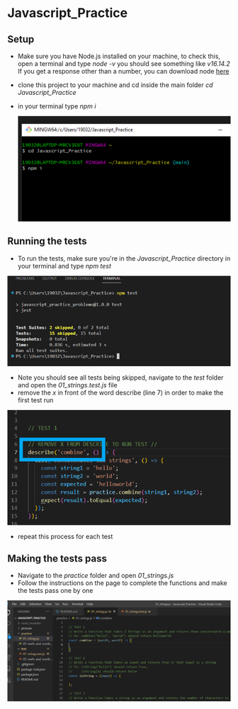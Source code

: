 # Javascript_Practice

## Setup
- Make sure you have Node.js installed on your machine, to check this, open a terminal and type *node -v* you should see something like *v16.14.2* If you get a response other than a number, you can download node [here](https://nodejs.org/en/download)
- clone this project to your machine and cd inside the main folder *cd Javascript_Practice*
- in your terminal type *npm i*

  ![npm i](/pictures/2_npm_i.png)

## Running the tests
- To run the tests, make sure you're in the *Javascript_Practice* directory in your terminal and type *npm test*

![npm test](/pictures/3_npm_test.png)
- Note you should see all tests being skipped, navigate to the *test* folder and open the *01_strings.test.js* file
- remove the *x* in front of the word describe (line 7) in order to make the first test run

![xdescribe](/pictures/4_describe.png)
- repeat this process for each test

## Making the tests pass
- Navigate to the *practice* folder and open *01_strings.js*
- Follow the instructions on the page to complete the functions and make the tests pass one by one

![practice](/pictures/5_practice.png)

